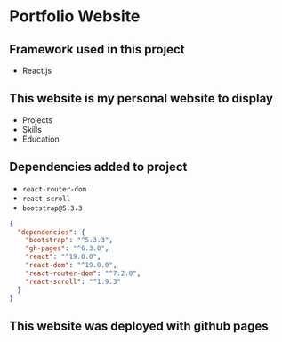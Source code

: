 # Portfolio Website 

## Framework used in this project
- React.js

## This website is my personal website to display
- Projects
- Skills
- Education

## Dependencies added to project
- `react-router-dom`
- `react-scroll`
- `bootstrap@5.3.3`

```json
{
  "dependencies": {
    "bootstrap": "^5.3.3",
    "gh-pages": "^6.3.0",
    "react": "^19.0.0",
    "react-dom": "^19.0.0",
    "react-router-dom": "^7.2.0",
    "react-scroll": "^1.9.3"
  }
}
```

## This website was deployed with github pages